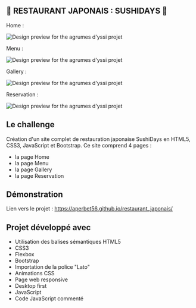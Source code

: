 ## 🥢 RESTAURANT JAPONAIS : SUSHIDAYS 🍣

Home :

![Design preview for the agrumes d'yssi projet](./img/preview.png)

Menu :

![Design preview for the agrumes d'yssi projet](./img/preview-1.png)

Gallery :

![Design preview for the agrumes d'yssi projet](./img/preview-2.png)

Reservation :

![Design preview for the agrumes d'yssi projet](./img/preview-3.png)

## Le challenge

Création d'un site complet de restauration japonaise SushiDays en HTML5, CSS3, JavaScript et Bootstrap. Ce site comprend 4 pages :

- la page Home
- la page Menu
- la page Gallery
- la page Reservation

## Démonstration

Lien vers le projet : https://aperbet56.github.io/restaurant_japonais/

## Projet développé avec

- Utilisation des balises sémantiques HTML5
- CSS3
- Flexbox
- Bootstrap
- Importation de la police "Lato"
- Animations CSS
- Page web responsive
- Desktop first
- JavaScript
- Code JavaScript commenté
